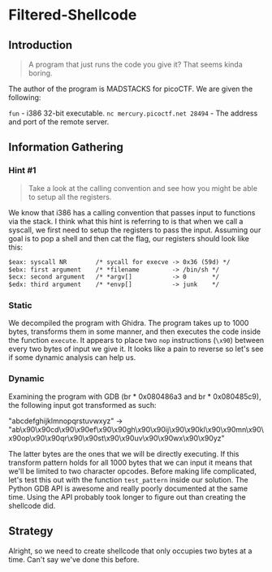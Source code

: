 # Filtered-Shellcode

## Introduction

> A program that just runs the code you give it? That seems kinda boring.

The author of the program is MADSTACKS for picoCTF. We are given the following:

`fun` - i386 32-bit executable.
`nc mercury.picoctf.net 28494` - The address and port of the remote server.

## Information Gathering

### Hint #1

> Take a look at the calling convention and see how you might be able to setup all the registers.

We know that i386 has a calling convention that passes input to functions via the stack. I think what this hint is referring to is that when we call a syscall, we first need to setup the registers to pass the input. Assuming our goal is to pop a shell and then cat the flag, our registers should look like this:

```txt
$eax: syscall NR        /* sycall for execve -> 0x36 (59d) */
$ebx: first argument    /* *filename         -> /bin/sh */
$ecx: second argument   /* *argv[]           -> 0       */
$edx: third argument    /* *envp[]           -> junk    */
```

### Static

We decompiled the program with Ghidra. The program takes up to 1000 bytes, transforms them in some manner, and then executes the code inside the function `execute`. It appears to place two `nop` instructions (`\x90`) between every two bytes of input we give it. It looks like a pain to reverse so let's see if some dynamic analysis can help us.

### Dynamic

Examining the program with GDB (br \* 0x080486a3 and br \* 0x080485c9), the following input got transformed as such:

"abcdefghijklmnopqrstuvwxyz" -> "ab\x90\x90cd\x90\x90ef\x90\x90gh\x90\x90ij\x90\x90kl\x90\x90mn\x90\x90op\x90\x90qr\x90\x90st\x90\x90uv\x90\x90wx\x90\x90yz"

The latter bytes are the ones that we will be directly executing. If this transform pattern holds for all 1000 bytes that we can input it means that we'll be limited to two character opcodes. Before making life complicated, let's test this out with the function `test_pattern` inside our solution. The Python GDB API is awesome and really poorly documented at the same time. Using the API probably took longer to figure out than creating the shellcode did.

## Strategy

Alright, so we need to create shellcode that only occupies two bytes at a time. Can't say we've done this before.
